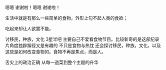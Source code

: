 嗯嗯 谢谢啦！嗯嗯 谢谢啦！

生活中就是有那么一些简单的食物，外形上勾不起人类的食欲；

吃起来却让人欲罢不能。

讨移民，种族，文化
3星半吧 主要自己不爱看食物节目。比较新奇的是这部纪录片角度独辟蹊径又是有趣的 不只是食物与热忱 还会探讨移民，种族，文化，以及这些是如何改变食物的。食物不再是焦点，而是人。

舌尖上的政治正确 从每一道菜到整个主题的升华